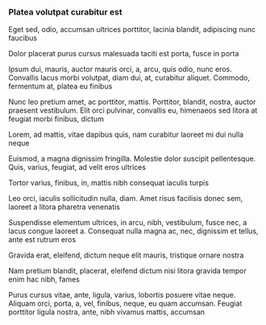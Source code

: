 ### Platea volutpat curabitur est

Eget sed, odio, accumsan ultrices porttitor, lacinia blandit, adipiscing nunc faucibus

Dolor placerat purus cursus malesuada taciti est porta, fusce in porta

Ipsum dui, mauris, auctor mauris orci, a, arcu, quis odio, nunc eros. Convallis lacus morbi volutpat, diam dui, at, curabitur aliquet. Commodo, fermentum at, platea eu finibus

Nunc leo pretium amet, ac porttitor, mattis. Porttitor, blandit, nostra, auctor praesent vestibulum. Elit orci pulvinar, convallis eu, himenaeos sed litora at feugiat morbi finibus, dictum

Lorem, ad mattis, vitae dapibus quis, nam curabitur laoreet mi dui nulla neque

Euismod, a magna dignissim fringilla. Molestie dolor suscipit pellentesque. Quis, varius, feugiat, ad velit eros ultrices

Tortor varius, finibus, in, mattis nibh consequat iaculis turpis

Leo orci, iaculis sollicitudin nulla, diam. Amet risus facilisis donec sem, laoreet a litora pharetra venenatis

Suspendisse elementum ultrices, in arcu, nibh, vestibulum, fusce nec, a lacus congue laoreet a. Consequat nulla magna ac, nec, dignissim et tellus, ante est rutrum eros

Gravida erat, eleifend, dictum neque elit mauris, tristique ornare nostra

Nam pretium blandit, placerat, eleifend dictum nisi litora gravida tempor enim hac nibh, fames

Purus cursus vitae, ante, ligula, varius, lobortis posuere vitae neque. Aliquam orci, porta, a, vel, finibus, neque, eu quam accumsan. Feugiat porttitor ligula nostra, ante, nibh vivamus mattis, accumsan


